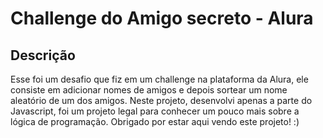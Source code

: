 <h1>Challenge do Amigo secreto - Alura</h1>

<h2>Descrição</h2>
<p>Esse foi um desafio que fiz em um challenge na plataforma da Alura, ele consiste em adicionar nomes de amigos e depois sortear um nome aleatório de um dos amigos. Neste projeto, desenvolvi apenas a parte do Javascript, foi um projeto legal para conhecer um pouco mais sobre a lógica de programação. Obrigado por estar aqui vendo este projeto! :) </p>
